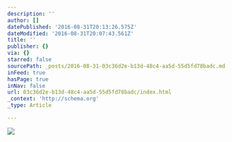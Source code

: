 ```yaml
---
description: ''
author: []
datePublished: '2016-08-31T20:13:26.575Z'
dateModified: '2016-08-31T20:07:43.561Z'
title: ''
publisher: {}
via: {}
starred: false
sourcePath: _posts/2016-08-31-03c36d2e-b13d-48c4-aa5d-55d5fd78badc.md
inFeed: true
hasPage: true
inNav: false
url: 03c36d2e-b13d-48c4-aa5d-55d5fd78badc/index.html
_context: 'http://schema.org'
_type: Article

---
```

![](https://the-grid-user-content.s3-us-west-2.amazonaws.com/47274923-6988-41eb-9ee1-51addc74f9bf.jpg)